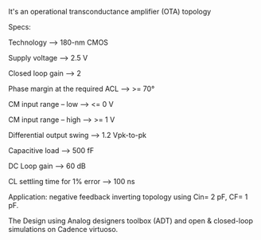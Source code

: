 It's an operational transconductance amplifier (OTA) topology 

Specs:

Technology --> 180-nm CMOS

Supply voltage --> 2.5 V

Closed loop gain --> 2

Phase margin at the required ACL --> >= 70°

CM input range – low --> <= 0 V

CM input range – high --> >= 1 V

Differential output swing --> 1.2 Vpk-to-pk

Capacitive load --> 500 fF

DC Loop gain --> 60 dB

CL settling time for 1% error --> 100 ns

Application: 
negative feedback inverting topology using Cin= 2 pF, CF= 1 pF.

The Design using Analog designers toolbox (ADT) and open & closed-loop simulations on Cadence virtuoso.
